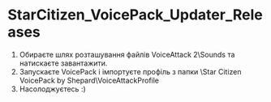 # StarCitizen_VoicePack_Updater_Releases
1) Обираєте шлях розташування файлів VoiceAttack 2\Sounds та натискаєте завантажити.
2) Запускаєте VoicePack і імпортуєте профіль з папки \Star Citizen VoicePack by Shepard\VoiceAttackProfile
3) Насолоджуєтесь :)
